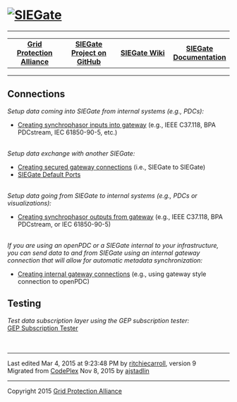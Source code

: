 <html lang="en">
<head>
</head>
<body>
<!--HtmlToGmd.Body-->
<div id="NavigationMenu">
<h1><a href="https://github.com/ajstadlin/SIEGate/blob/master/Source/Documentation/wiki/SIEGate.md">
<img src="https://github.com/ajstadlin/SIEGate/blob/master/Source/Documentation/wiki/SIEGate_Logo.png" alt="SIEGate" /></a></h1>
<hr />
<table style="width: 100%; border-collapse: collapse; border: 0px solid gray;">
<tr>
<td style="width: 25%; text-align:center;"><b><a href="http://www.gridprotectionalliance.com">Grid Protection Alliance</a></b></td>
<td style="width: 25%; text-align:center;"><b><a href="https://github.com/ajstadlin/SIEGate">SIEGate Project on GitHub</a></b></td>
<td style="width: 25%; text-align:center;"><b><a href="https://github.com/ajstadlin/SIEGate/blob/master/Source/Documentation/wiki/SIEGate.md">SIEGate Wiki</a></b></td>
<td style="width: 25%; text-align:center;"><b><a href="https://github.com/ajstadlin/SIEGate/blob/master/Source/Documentation/wiki/SIEGate_Documentation.md">SIEGate Documentation</a></b></td>
</tr>
</table>
</div>
<hr />
<!--/HtmlToGmd.Body-->

<div class="WikiContent">

                
<div class="wikidoc">
<h2>Connections</h2>
<i>Setup data coming into SIEGate from internal systems (e.g., PDCs):</i>
<ul>
<li><a href="https://github.com/ajstadlin/SIEGate/blob/master/Source/Documentation/wiki/Creating_Synchrophasor_Inputs_Into_Gateway.md">Creating synchrophasor inputs into gateway</a> (e.g., IEEE C37.118, BPA PDCstream, IEC 61850-90-5, etc.)</li></ul>
<br>
<i>Setup data exchange with another SIEGate:</i>
<ul>
<li><a href="https://github.com/ajstadlin/SIEGate/blob/master/Source/Documentation/wiki/Creating_Secured_Gateway_Connections.md">Creating secured gateway connections</a> (i.e., SIEGate to SIEGate)
</li><li><a href="https://github.com/ajstadlin/SIEGate/blob/master/Source/Documentation/wiki/Port_Diagram.md">SIEGate Default Ports</a></li></ul>
<br>
<i>Setup data going from SIEGate to internal systems (e.g., PDCs or visualizations):</i>
<ul>
<li><a href="https://github.com/ajstadlin/SIEGate/blob/master/Source/Documentation/wiki/Creating_Synchrophasor_Outputs_from_Gateway.md">Creating synchrophasor outputs from gateway</a> (e.g., IEEE C37.118, BPA PDCstream, or IEC 61850-90-5)</li></ul>
<br>
<i>If you are using an openPDC or a SIEGate internal to your infrastructure, you can send data to and from SIEGate using an internal gateway connection that will allow for automatic metadata synchronization:</i>
<ul>
<li><a href="https://github.com/ajstadlin/SIEGate/blob/master/Source/Documentation/wiki/Creating_Internal_Gateway_Connections.md">Creating internal gateway connections</a> (e.g., using gateway style connection to openPDC)</li></ul>
<h2>Testing</h2>
<i>Test data subscription layer using the GEP subscription tester:</i><br>
<a href="https://github.com/ajstadlin/SIEGate/blob/master/Source/Documentation/wiki/GEP_Subscription_Tester.md">GEP Subscription Tester</a><br>
<br>
<br>
</div>
<div></div>

            
</div>

<hr />
<div class="footer">
Last edited Mar 4, 2015 at 9:23:48 PM by <a id="wikiEditByLink" href="https://github.com/ritchiecarroll">ritchiecarroll</a>, version 9<br />
<!--HtmlToGmd.Migration-->Migrated from <a href="https://siegate.codeplex.com/documentation">CodePlex</a> Nov 8, 2015 by <a href="https://github.com/ajstadlin">ajstadlin</a><!--/HtmlToGmd.Migration-->
</div>

<!--HtmlToGmd.Foot-->
<div id="copyright">
<hr />
Copyright 2015 <a href="http://www.gridprotectionalliance.org">Grid Protection Alliance</a>
</div>
<!--/HtmlToGmd.Foot-->
</body>
</html>